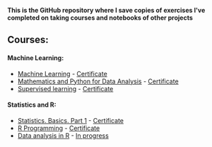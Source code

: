 **This is the GitHub repository where I save copies of exercises I've completed on taking courses and notebooks of other projects**

## Courses:

#### Machine Learning:
* [Machine Learning](https://www.coursera.org/learn/machine-learning)   -     [Certificate](https://coursera.org/share/f2504fbb7b043e3e3383e0fc2ddb0e9c)
* [Mathematics and Python for Data Analysis](https://www.coursera.org/specializations/machine-learning-data-analysis)    -    [Certificate](https://coursera.org/share/6a0ff2347295c33650e3a943fc9c74e4)
* [Supervised learning](https://www.coursera.org/specializations/machine-learning-data-analysis)    -    [Certificate](https://coursera.org/share/601ea6ea056ec674f4d6dd6dba7f5221)


#### Statistics and R:
* [Statistics. Basics. Part 1](https://stepik.org/course/76/info)   -     [Certificate](https://stepik.org/cert/1195712)
* [R Programming](https://stepik.org/course/497/info)   -     [Certificate](https://stepik.org/cert/1220713)
* [Data analysis in R](https://stepik.org/course/129/info)   -     [In progress]()

